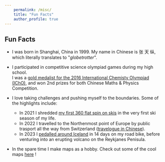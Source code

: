 ```yaml
--- 
    permalink: /misc/ 
    title: "Fun Facts" 
    author_profile: true 
---
```


## Fun Facts

- I was born in Shanghai, China in 1999. My name in Chinese is 张 天 纵, which literally translates to "*globetrotter*".

- I participated in competitive science olympiad games during my high school. \
  I was a [gold medalist for the 2016 International Chemisty Olympiad (IChO)](http://www.icho-official.org/results/results.php?id=48&year=2016), and won 2nd prizes for both Chinese Maths & Physics Competition.

- I love taking challenges and pushing myself to the boundaries. Some of the highlights include:
  - In 2021 I shredded [my first 360 flat spin on skis](https://www.youtube.com/watch?v=CnyKjsWoEqM) in the very first ski season of my life.
  - In 2022 I travelled to the Northenmost point of Europe by public trasport all the way from Switzerland ([travelogue in Chinese](https://mp.weixin.qq.com/s/Kc2PqQMSfLcBp7u8LG3IQg)).
  - In 2023 I [pedalled around Iceland](https://ztzthu.github.io/maps/#iceland) in 14 days on my road bike, before venturing into an erupting volcano on the Reykjanes Penisula.

- In the spare time I make maps as a hobby. Check out some of the cool maps [here](https://ztzthu.github.io/maps/) !
